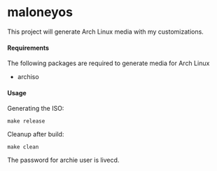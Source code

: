 # maloneyos

This project will generate Arch Linux media with my customizations.

#### Requirements

The following packages are required to generate media for Arch Linux

* archiso

#### Usage

Generating the ISO:

```
make release
```

Cleanup after build:

```
make clean
```

The password for archie user is livecd.